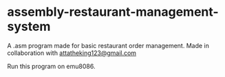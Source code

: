 ﻿# assembly-restaurant-management-system

A .asm program made for basic restaurant order management. Made in collaboration with attatheking123@gmail.com

Run this program on emu8086.
